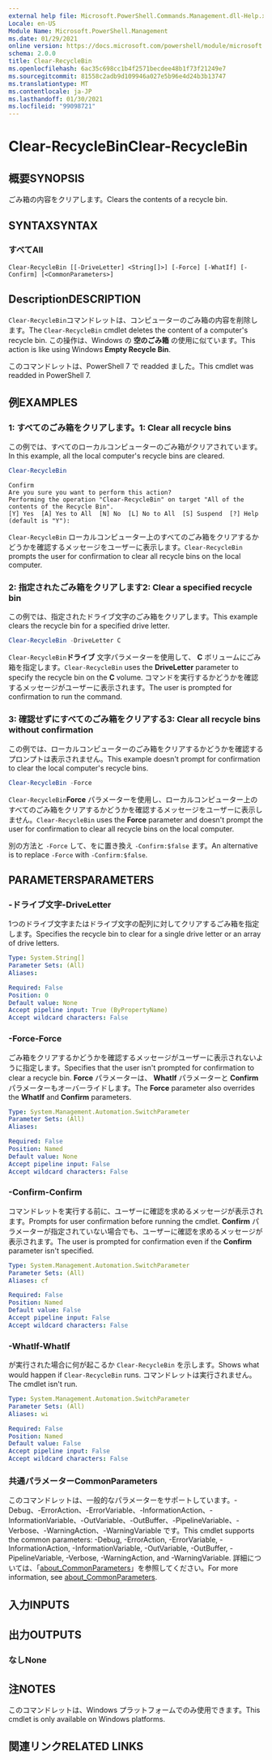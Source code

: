 ```yaml
---
external help file: Microsoft.PowerShell.Commands.Management.dll-Help.xml
Locale: en-US
Module Name: Microsoft.PowerShell.Management
ms.date: 01/29/2021
online version: https://docs.microsoft.com/powershell/module/microsoft.powershell.management/clear-recyclebin?view=powershell-7.1&WT.mc_id=ps-gethelp
schema: 2.0.0
title: Clear-RecycleBin
ms.openlocfilehash: 6ac35c698cc1b4f2571becdee48b1f73f21249e7
ms.sourcegitcommit: 81558c2adb9d109946a027e5b96e4d24b3b13747
ms.translationtype: MT
ms.contentlocale: ja-JP
ms.lasthandoff: 01/30/2021
ms.locfileid: "99098721"
---
```

# <span data-ttu-id="5ff73-102">Clear-RecycleBin</span><span class="sxs-lookup"><span data-stu-id="5ff73-102">Clear-RecycleBin</span></span>

## <span data-ttu-id="5ff73-103">概要</span><span class="sxs-lookup"><span data-stu-id="5ff73-103">SYNOPSIS</span></span>
<span data-ttu-id="5ff73-104">ごみ箱の内容をクリアします。</span><span class="sxs-lookup"><span data-stu-id="5ff73-104">Clears the contents of a recycle bin.</span></span>

## <span data-ttu-id="5ff73-105">SYNTAX</span><span class="sxs-lookup"><span data-stu-id="5ff73-105">SYNTAX</span></span>

### <span data-ttu-id="5ff73-106">すべて</span><span class="sxs-lookup"><span data-stu-id="5ff73-106">All</span></span>

```
Clear-RecycleBin [[-DriveLetter] <String[]>] [-Force] [-WhatIf] [-Confirm] [<CommonParameters>]
```

## <span data-ttu-id="5ff73-107">Description</span><span class="sxs-lookup"><span data-stu-id="5ff73-107">DESCRIPTION</span></span>

<span data-ttu-id="5ff73-108">`Clear-RecycleBin`コマンドレットは、コンピューターのごみ箱の内容を削除します。</span><span class="sxs-lookup"><span data-stu-id="5ff73-108">The `Clear-RecycleBin` cmdlet deletes the content of a computer's recycle bin.</span></span> <span data-ttu-id="5ff73-109">この操作は、Windows の **空のごみ箱** の使用に似ています。</span><span class="sxs-lookup"><span data-stu-id="5ff73-109">This action is like using Windows **Empty Recycle Bin**.</span></span>

<span data-ttu-id="5ff73-110">このコマンドレットは、PowerShell 7 で readded ました。</span><span class="sxs-lookup"><span data-stu-id="5ff73-110">This cmdlet was readded in PowerShell 7.</span></span>

## <span data-ttu-id="5ff73-111">例</span><span class="sxs-lookup"><span data-stu-id="5ff73-111">EXAMPLES</span></span>

### <span data-ttu-id="5ff73-112">1: すべてのごみ箱をクリアします。</span><span class="sxs-lookup"><span data-stu-id="5ff73-112">1: Clear all recycle bins</span></span>

<span data-ttu-id="5ff73-113">この例では、すべてのローカルコンピューターのごみ箱がクリアされています。</span><span class="sxs-lookup"><span data-stu-id="5ff73-113">In this example, all the local computer's recycle bins are cleared.</span></span>

```powershell
Clear-RecycleBin
```

```Output
Confirm
Are you sure you want to perform this action?
Performing the operation "Clear-RecycleBin" on target "All of the contents of the Recycle Bin".
[Y] Yes  [A] Yes to All  [N] No  [L] No to All  [S] Suspend  [?] Help (default is "Y"):
```

<span data-ttu-id="5ff73-114">`Clear-RecycleBin` ローカルコンピューター上のすべてのごみ箱をクリアするかどうかを確認するメッセージをユーザーに表示します。</span><span class="sxs-lookup"><span data-stu-id="5ff73-114">`Clear-RecycleBin` prompts the user for confirmation to clear all recycle bins on the local computer.</span></span>

### <span data-ttu-id="5ff73-115">2: 指定されたごみ箱をクリアします</span><span class="sxs-lookup"><span data-stu-id="5ff73-115">2: Clear a specified recycle bin</span></span>

<span data-ttu-id="5ff73-116">この例では、指定されたドライブ文字のごみ箱をクリアします。</span><span class="sxs-lookup"><span data-stu-id="5ff73-116">This example clears the recycle bin for a specified drive letter.</span></span>

```powershell
Clear-RecycleBin -DriveLetter C
```

<span data-ttu-id="5ff73-117">`Clear-RecycleBin`**ドライブ** 文字パラメーターを使用して、 **C** ボリュームにごみ箱を指定します。</span><span class="sxs-lookup"><span data-stu-id="5ff73-117">`Clear-RecycleBin` uses the **DriveLetter** parameter to specify the recycle bin on the **C** volume.</span></span> <span data-ttu-id="5ff73-118">コマンドを実行するかどうかを確認するメッセージがユーザーに表示されます。</span><span class="sxs-lookup"><span data-stu-id="5ff73-118">The user is prompted for confirmation to run the command.</span></span>

### <span data-ttu-id="5ff73-119">3: 確認せずにすべてのごみ箱をクリアする</span><span class="sxs-lookup"><span data-stu-id="5ff73-119">3: Clear all recycle bins without confirmation</span></span>

<span data-ttu-id="5ff73-120">この例では、ローカルコンピューターのごみ箱をクリアするかどうかを確認するプロンプトは表示されません。</span><span class="sxs-lookup"><span data-stu-id="5ff73-120">This example doesn't prompt for confirmation to clear the local computer's recycle bins.</span></span>

```powershell
Clear-RecycleBin -Force
```

<span data-ttu-id="5ff73-121">`Clear-RecycleBin`**Force** パラメーターを使用し、ローカルコンピューター上のすべてのごみ箱をクリアするかどうかを確認するメッセージをユーザーに表示しません。</span><span class="sxs-lookup"><span data-stu-id="5ff73-121">`Clear-RecycleBin` uses the **Force** parameter and doesn't prompt the user for confirmation to clear all recycle bins on the local computer.</span></span>

<span data-ttu-id="5ff73-122">別の方法と `-Force` して、をに置き換え `-Confirm:$false` ます。</span><span class="sxs-lookup"><span data-stu-id="5ff73-122">An alternative is to replace `-Force` with `-Confirm:$false`.</span></span>

## <span data-ttu-id="5ff73-123">PARAMETERS</span><span class="sxs-lookup"><span data-stu-id="5ff73-123">PARAMETERS</span></span>

### <span data-ttu-id="5ff73-124">-ドライブ文字</span><span class="sxs-lookup"><span data-stu-id="5ff73-124">-DriveLetter</span></span>

<span data-ttu-id="5ff73-125">1つのドライブ文字またはドライブ文字の配列に対してクリアするごみ箱を指定します。</span><span class="sxs-lookup"><span data-stu-id="5ff73-125">Specifies the recycle bin to clear for a single drive letter or an array of drive letters.</span></span>

```yaml
Type: System.String[]
Parameter Sets: (All)
Aliases:

Required: False
Position: 0
Default value: None
Accept pipeline input: True (ByPropertyName)
Accept wildcard characters: False
```

### <span data-ttu-id="5ff73-126">-Force</span><span class="sxs-lookup"><span data-stu-id="5ff73-126">-Force</span></span>

<span data-ttu-id="5ff73-127">ごみ箱をクリアするかどうかを確認するメッセージがユーザーに表示されないように指定します。</span><span class="sxs-lookup"><span data-stu-id="5ff73-127">Specifies that the user isn't prompted for confirmation to clear a recycle bin.</span></span> <span data-ttu-id="5ff73-128">**Force** パラメーターは、 **WhatIf** パラメーターと **Confirm** パラメーターもオーバーライドします。</span><span class="sxs-lookup"><span data-stu-id="5ff73-128">The **Force** parameter also overrides the **WhatIf** and **Confirm** parameters.</span></span>

```yaml
Type: System.Management.Automation.SwitchParameter
Parameter Sets: (All)
Aliases:

Required: False
Position: Named
Default value: None
Accept pipeline input: False
Accept wildcard characters: False
```

### <span data-ttu-id="5ff73-129">-Confirm</span><span class="sxs-lookup"><span data-stu-id="5ff73-129">-Confirm</span></span>

<span data-ttu-id="5ff73-130">コマンドレットを実行する前に、ユーザーに確認を求めるメッセージが表示されます。</span><span class="sxs-lookup"><span data-stu-id="5ff73-130">Prompts for user confirmation before running the cmdlet.</span></span> <span data-ttu-id="5ff73-131">**Confirm** パラメーターが指定されていない場合でも、ユーザーに確認を求めるメッセージが表示されます。</span><span class="sxs-lookup"><span data-stu-id="5ff73-131">The user is prompted for confirmation even if the **Confirm** parameter isn't specified.</span></span>

```yaml
Type: System.Management.Automation.SwitchParameter
Parameter Sets: (All)
Aliases: cf

Required: False
Position: Named
Default value: False
Accept pipeline input: False
Accept wildcard characters: False
```

### <span data-ttu-id="5ff73-132">-WhatIf</span><span class="sxs-lookup"><span data-stu-id="5ff73-132">-WhatIf</span></span>

<span data-ttu-id="5ff73-133">が実行された場合に何が起こるか `Clear-RecycleBin` を示します。</span><span class="sxs-lookup"><span data-stu-id="5ff73-133">Shows what would happen if `Clear-RecycleBin` runs.</span></span> <span data-ttu-id="5ff73-134">コマンドレットは実行されません。</span><span class="sxs-lookup"><span data-stu-id="5ff73-134">The cmdlet isn't run.</span></span>

```yaml
Type: System.Management.Automation.SwitchParameter
Parameter Sets: (All)
Aliases: wi

Required: False
Position: Named
Default value: False
Accept pipeline input: False
Accept wildcard characters: False
```

### <span data-ttu-id="5ff73-135">共通パラメーター</span><span class="sxs-lookup"><span data-stu-id="5ff73-135">CommonParameters</span></span>

<span data-ttu-id="5ff73-136">このコマンドレットは、一般的なパラメーターをサポートしています。-Debug、-ErrorAction、-ErrorVariable、-InformationAction、-InformationVariable、-OutVariable、-OutBuffer、-PipelineVariable、-Verbose、-WarningAction、-WarningVariable です。</span><span class="sxs-lookup"><span data-stu-id="5ff73-136">This cmdlet supports the common parameters: -Debug, -ErrorAction, -ErrorVariable, -InformationAction, -InformationVariable, -OutVariable, -OutBuffer, -PipelineVariable, -Verbose, -WarningAction, and -WarningVariable.</span></span> <span data-ttu-id="5ff73-137">詳細については、「[about_CommonParameters](https://go.microsoft.com/fwlink/?LinkID=113216)」を参照してください。</span><span class="sxs-lookup"><span data-stu-id="5ff73-137">For more information, see [about_CommonParameters](https://go.microsoft.com/fwlink/?LinkID=113216).</span></span>

## <span data-ttu-id="5ff73-138">入力</span><span class="sxs-lookup"><span data-stu-id="5ff73-138">INPUTS</span></span>

## <span data-ttu-id="5ff73-139">出力</span><span class="sxs-lookup"><span data-stu-id="5ff73-139">OUTPUTS</span></span>

### <span data-ttu-id="5ff73-140">なし</span><span class="sxs-lookup"><span data-stu-id="5ff73-140">None</span></span>

## <span data-ttu-id="5ff73-141">注</span><span class="sxs-lookup"><span data-stu-id="5ff73-141">NOTES</span></span>

<span data-ttu-id="5ff73-142">このコマンドレットは、Windows プラットフォームでのみ使用できます。</span><span class="sxs-lookup"><span data-stu-id="5ff73-142">This cmdlet is only available on Windows platforms.</span></span>

## <span data-ttu-id="5ff73-143">関連リンク</span><span class="sxs-lookup"><span data-stu-id="5ff73-143">RELATED LINKS</span></span>
